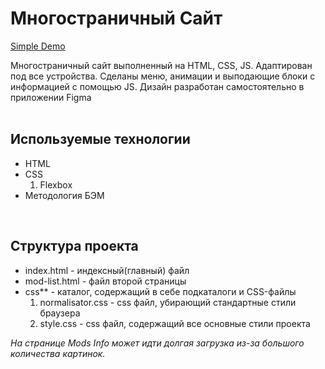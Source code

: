 <h1>Многостраничный Сайт</h1>

<a href="https://thxiiirteen.github.io/Modpack-Site-HTML--CSS--JS/">Simple Demo</a>

Многостраничный сайт выполненный на HTML, CSS, JS.
Адаптирован под все устройства. 
Сделаны меню, анимации и выподающие блоки с информацией с помощью JS.
Дизайн разработан самостоятельно в приложении Figma
<br><br>
<h2>Используемые технологии</h2>
<ul>
  <li>HTML</li>
  <li>CSS
    <ol><li>Flexbox</li></ol>
  </li>
  <li>Методология БЭМ</li>
</ul>
<br>
<h2>Структура проекта</h2>
<ul>
  <li>index.html - индексный(главный) файл</li>
  <li>mod-list.html - файл второй страницы</li>
  <li>css** - каталог, содержащий в себе подкаталоги и CSS-файлы
    <ol>
      <li>normalisator.css - css файл, убирающий стандартные стили браузера</li>
      <li>style.css - css файл, содержащий все основные стили проекта</li>
    </ol>
  </li>
</ul>

*На странице Mods Info может идти долгая загрузка из-за большого количества картинок.*


